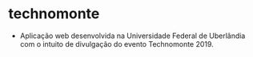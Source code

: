 # technomonte
- Aplicação web desenvolvida na Universidade Federal de Uberlândia com o intuito de divulgação do evento Technomonte 2019.
